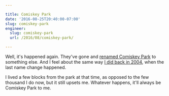 ```yaml
---

title: Comiskey Park
date: '2016-08-25T20:40:00-07:00'
slug: comiskey-park
engineer:
  slug: comiskey-park
  url: /2016/08/comiskey-park/

---
```


Well, it's happened again. They've gone and [renamed Comiskey Park][1] to
something else. And I feel about the same way [I did back in 2004][2], when
the last name change happened.

[1]: http://wgntv.com/2016/08/24/white-sox-announce-name-change-to-ballpark/
[2]: /2004/05/all-i-said-was-comiskey-park/

I lived a few blocks from the park at that time, as opposed to the few thousand
I do now, but it still upsets me. Whatever happens, it'll always be Comiskey
Park to me.
